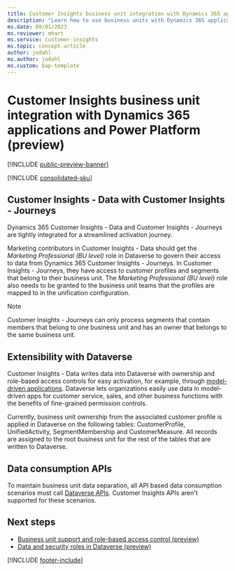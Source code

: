 ```yaml
---
title: Customer Insights business unit integration with Dynamics 365 applications and Power Platform (preview)
description: "Learn how to use business units with Dynamics 365 applications and Power Platform."
ms.date: 09/01/2023
ms.reviewer: mhart
ms.service: customer-insights
ms.topic: concept-article
author: jodahl
ms.author: jodahl
ms.custom: bap-template
---
```


# Customer Insights business unit integration with Dynamics 365 applications and Power Platform (preview)

[!INCLUDE [public-preview-banner](includes/public-preview-banner.md)]

[!INCLUDE [consolidated-sku](./includes/consolidated-sku.md)]

## Customer Insights - Data with Customer Insights - Journeys

Dynamics 365 Customer Insights - Data and Customer Insights - Journeys are tightly integrated for a streamlined activation journey.

Marketing contributors in Customer Insights - Data should get the *Marketing Professional (BU level)* role in Dataverse to govern their access to data from Dynamics 365 Customer Insights - Journeys. In Customer Insights - Journeys, they have access to customer profiles and segments that belong to their business unit. The *Marketing Professional (BU level)* role also needs to be granted to the business unit teams that the profiles are mapped to in the unification configuration.

> [!NOTE]
> Customer Insights - Journeys can only process segments that contain members that belong to one business unit and has an owner that belongs to the same business unit.

## Extensibility with Dataverse

Customer Insights - Data writes data into Dataverse with ownership and role-based access controls for easy activation, for example, through [model-driven applications](/power-apps/maker/model-driven-apps/model-driven-app-overview). Dataverse lets organizations easily use data in model-driven apps for customer service, sales, and other business functions with the benefits of fine-grained permission controls.

Currently, business unit ownership from the associated customer profile is applied in Dataverse on the following tables: CustomerProfile, UnifiedActivity, SegmentMembership and CustomerMeasure. All records are assigned to the root business unit for the rest of the tables that are written to Dataverse.

## Data consumption APIs

To maintain business unit data separation, all API based data consumption scenarios must call [Dataverse APIs](/power-apps/developer/data-platform/webapi/overview). Customer Insights APIs aren't supported for these scenarios.

## Next steps

- [Business unit support and role-based access control (preview)](business-units-data-separation.md)
- [Data and security roles in Dataverse (preview)](access-business-units-dataverse.md)

[!INCLUDE [footer-include](includes/footer-banner.md)]
